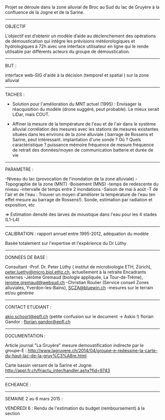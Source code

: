 Projet se déroule dans la zone alluvial de Broc au Sud du lac de Gruyère à la confluence de la Jogne et de la Sarine.
__________________________________________________________
OBJECTIF

L’objectif est d’obtenir un modèle d’aide au déclenchement des opérations de
démoustication qui intègre les prévisions météorologiques et hydrologiques à 72h
avec une interface utilisateur en ligne qui le rende utilisable par différents acteurs du groupe
de démoustication.
______________________________________________________________
BUT :

interface web-SIG d'aide à la décision (temporel et spatial ) sur la zone alluvial
______________________________________________________________
TACHES :

- Solution pour l'amélioration du MNT actuel (1995) :
	Envisager la réacquisition du modèle (drone suggéré, peut probable).
	Le mieux serait LiDar, mais COUT.
	
- Affiner la mesure de la température de l'eau et de l'air dans le système alluvial
	corrélation des mesures avec les stations de mesures existantes situées dans les environs de la zone alluviale ( barrage de Rossens et Sarine, peut intéressant.
	implantation d'une sonde ?
		Oû ?
		Quels caractéristique ?
			puissance
			mémoire
			fréquence de mesure
			fréquence de retrait des données/moyen de communication
			batterie et durée de vie

________________________________________________________
PARAMETRE :

-Niveau du lac (provocation de l'inondation de la zone alluviale)
-Topographie de la zone (MNT)
-Boisement (MNS)
-temps de redescente du niveau
-intervalle de temps entre 2 inondations
-Saison de mai à août
-T de l'air et de l'eau :
	Trouver un moyen d'améliorer la température de l'eau (en effet mesure au barrage de Rossens!). Sonde, estimation par radiation et exposition, etc

=> Estimation densité des larves de moustique dans l'eau pour les 4 stades (L1-L4)
___________________________________________________________
CALIBRATION : rapport annuel entre 1995-2012, adéquation du modèle

Basée totalement sur l'expertise et l'expérience du Dr Lüthy
_____________________________________________________________
DONNEES DE BASE :

Consultant
-Prof. Dr. Peter Lüthy ( institut de microbiologie ETH, Zürich), peter.luethy@micro.biol.ethz.ch, actuellement à la retraite
Encadrants externes
-Jérôme Gremaud (biologie appliquée, La Tour-de-Trême), jerome.gremaud@websud.ch
-Christian Roulier (Service conseil Zones alluviales, Yverdon-les-Bains), SCZA@bluewin.ch
-mesures sur le terrain et/ou générée

___________________________________________________________________
CONTACT ETUDIANT :

akio.schoorl@epfl.ch
(petite confusion sur le document -> Askio !)
florian Gandor : florian.gandor@epfl.ch
______________________________________________________________
DOCUMENTATION :

Article journal "La Gruyère" mesure demoustification indirecte par le groupe-E : http://www.lagruyere.ch/2014/04/groupe-e-redessine-la-carte-du-haut-lac-de-la-gruy%C3%A8re.html

Carte bassin versant de la Sarine et Jogne: http://appl.fr.ch/friactu_inter/handler.ashx?fid=9743

__________________________________________________________________
ECHEANCE :
__________
SEMAINE 2 au 6 mars 2015 :

VENDREDI 6 : Rendu de l'estimation du budget (remboursement) à la section 

